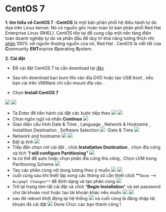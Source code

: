 # CentOS 7
 **1. **tìm hiểu về CentOS 7****
		-**CentOS** là một bản phân phối hệ điều hành tự do dựa trên Linux kernel. Nó có nguồn gốc hoàn toàn từ bản phân phối Red Hat Enterprise Linux (RHEL). CentOS tồn tại để cung cấp một nền tảng điện toán doanh nghiệp tự do và phấn đấu để duy trì khả năng tương thích nhị [phân](https://vi.wikipedia.org/w/index.php?title=T%C6%B0%C6%A1ng_th%C3%ADch_nh%E1%BB%8B_ph%C3%A2n&action=edit&redlink=1 "Tương thích nhị phân (trang chưa được viết)") 100% với nguồn thượng nguồn của nó, Red Hat . CentOS là viết tắt của **C**ommunity **ENT**erprise **O**perating **S**ystem.
		
 **2. Cài đặt**
 - Để cài đặt CentOS 7 ta cần download tại [đây](https://www.centos.org/download/)
 
 - Sau khi download bạn burn file vào đĩa DVD hoặc tạo USB boot , nếu bạn cài trên VMWare chỉ cần mount đĩa vào .
 
 - Chọn **Install CentOS 7**
 
 ![](https://i.imgur.com/DpgxkKV.png)
![](https://i.imgur.com/fmvdeJG.png)
- Ta Enter để tiến hành cài đặt các bước tiếp theo
![](https://i.imgur.com/x1fP9Jr.png)
![](https://i.imgur.com/9iiajsY.png)
- Chọn ngôn ngữ và nhấn **Continue**
![](https://i.imgur.com/wrW1LEh.png)
- Giao diện cấu hình Date & Time , Language , Network & Hostname , Installtion Destination , Software Selection
![](https://i.imgur.com/oYY2t8C.png)
-Date & Time
![](https://i.imgur.com/j2E9Gxr.png)
- Network and hostname
![](https://i.imgur.com/FarLjrR.png)
![](https://i.imgur.com/Lh9uyuT.png)
- Đặt ip tĩnh 
![](https://i.imgur.com/hkfTB4o.png)
- Tiếp đến chọn nơi cài đặt , click **Installation Destination** , chọn đĩa cứng và tích “**I will configure Partitioning”**
![](https://i.imgur.com/Grcu5Lo.png)
- ta có thể để auto hoặc chọn phần đĩa cứng thủ công , Chọn LVM trong Partitioning Scheme
![](https://i.imgur.com/ZsmS9dX.png)
- Taọ các phần cùng với dung lượng theo ý muốn
![](https://i.imgur.com/db4Cwni.png)
![](https://i.imgur.com/0Mo6G5F.png)
- cuối cùng sau khi thiết lập xong các thông số cần thiết click **`Done` --> ` Accpept Changes**` để định dạng và tạo phân vùng
![](https://i.imgur.com/LgGEuI7.png)
- Trở lại trang tóm tắt cài đặt và click “**Begin Installation**”
và set password cho tài khoản root hoặc tạo tài khoản khác nếu muốn
![](https://i.imgur.com/kPO14eX.png)
![](https://i.imgur.com/K3aiSy6.png)
- sau đó reboot khởi động lại hệ thống
![](https://i.imgur.com/jnQOvc3.png)
và cuối cùng là đăng nhập tài khoản đã cài đặt
![](https://i.imgur.com/YB4mH0d.png)
                                             Done
Chúc các bạn thành công !
<!--stackedit_data:
eyJoaXN0b3J5IjpbMTYxMDU3MTExMywxODQxNTI0NzU1LDE3MT
c5Njc2NjcsLTIwNjg4ODUwNDYsLTE2Nzk2NzkyODFdfQ==
-->